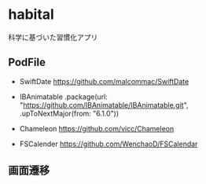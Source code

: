 # habital
科学に基づいた習慣化アプリ

## PodFile
- SwiftDate
https://github.com/malcommac/SwiftDate

- IBAnimatable
.package(url: "https://github.com/IBAnimatable/IBAnimatable.git", .upToNextMajor(from: "6.1.0"))

- Chameleon
https://github.com/vicc/Chameleon

- FSCalender
https://github.com/WenchaoD/FSCalendar

## 画面遷移
